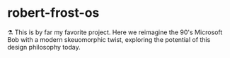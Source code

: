 # robert-frost-os
⚗️ This is by far my favorite project. Here we reimagine the 90's Microsoft Bob with a modern skeuomorphic twist, exploring the potential of this design philosophy today.
